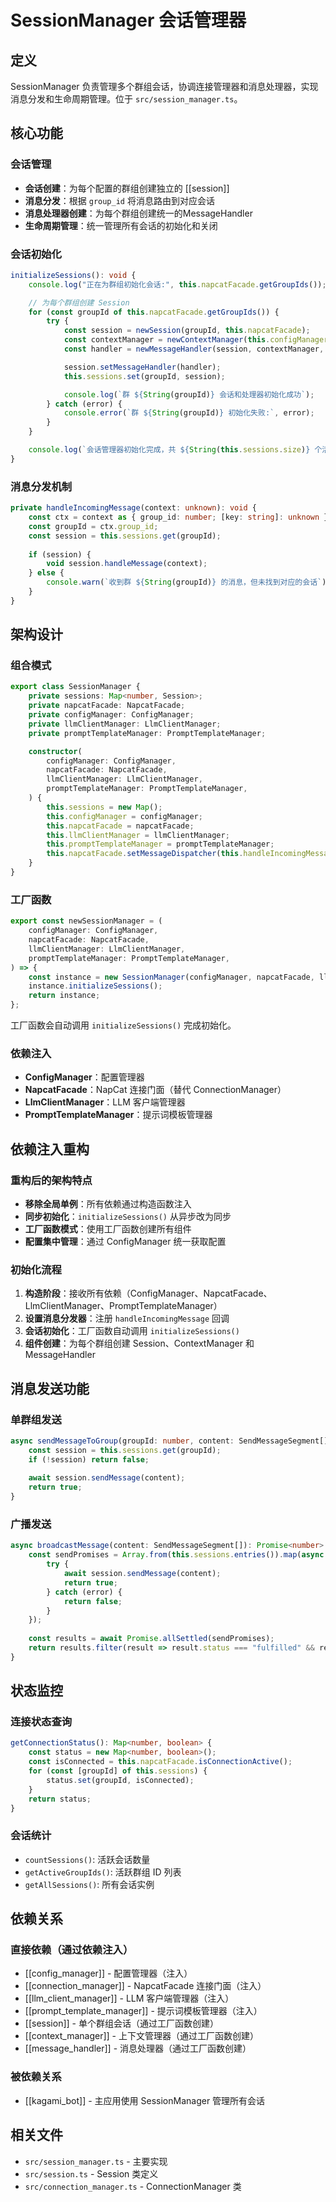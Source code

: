 # SessionManager 会话管理器

## 定义

SessionManager 负责管理多个群组会话，协调连接管理器和消息处理器，实现消息分发和生命周期管理。位于 `src/session_manager.ts`。

## 核心功能

### 会话管理
- **会话创建**：为每个配置的群组创建独立的 [[session]]
- **消息分发**：根据 `group_id` 将消息路由到对应会话
- **消息处理器创建**：为每个群组创建统一的MessageHandler
- **生命周期管理**：统一管理所有会话的初始化和关闭

### 会话初始化
```typescript
initializeSessions(): void {
    console.log("正在为群组初始化会话:", this.napcatFacade.getGroupIds());

    // 为每个群组创建 Session
    for (const groupId of this.napcatFacade.getGroupIds()) {
        try {
            const session = newSession(groupId, this.napcatFacade);
            const contextManager = newContextManager(this.configManager, this.promptTemplateManager);
            const handler = newMessageHandler(session, contextManager, this.llmClientManager);

            session.setMessageHandler(handler);
            this.sessions.set(groupId, session);

            console.log(`群 ${String(groupId)} 会话和处理器初始化成功`);
        } catch (error) {
            console.error(`群 ${String(groupId)} 初始化失败:`, error);
        }
    }

    console.log(`会话管理器初始化完成，共 ${String(this.sessions.size)} 个活跃会话`);
}
```

### 消息分发机制
```typescript
private handleIncomingMessage(context: unknown): void {
    const ctx = context as { group_id: number; [key: string]: unknown };
    const groupId = ctx.group_id;
    const session = this.sessions.get(groupId);
    
    if (session) {
        void session.handleMessage(context);
    } else {
        console.warn(`收到群 ${String(groupId)} 的消息，但未找到对应的会话`);
    }
}
```

## 架构设计

### 组合模式
```typescript
export class SessionManager {
    private sessions: Map<number, Session>;
    private napcatFacade: NapcatFacade;
    private configManager: ConfigManager;
    private llmClientManager: LlmClientManager;
    private promptTemplateManager: PromptTemplateManager;

    constructor(
        configManager: ConfigManager,
        napcatFacade: NapcatFacade,
        llmClientManager: LlmClientManager,
        promptTemplateManager: PromptTemplateManager,
    ) {
        this.sessions = new Map();
        this.configManager = configManager;
        this.napcatFacade = napcatFacade;
        this.llmClientManager = llmClientManager;
        this.promptTemplateManager = promptTemplateManager;
        this.napcatFacade.setMessageDispatcher(this.handleIncomingMessage.bind(this));
    }
}
```

### 工厂函数
```typescript
export const newSessionManager = (
    configManager: ConfigManager,
    napcatFacade: NapcatFacade,
    llmClientManager: LlmClientManager,
    promptTemplateManager: PromptTemplateManager,
) => {
    const instance = new SessionManager(configManager, napcatFacade, llmClientManager, promptTemplateManager);
    instance.initializeSessions();
    return instance;
};
```

工厂函数会自动调用 `initializeSessions()` 完成初始化。

### 依赖注入
- **ConfigManager**：配置管理器
- **NapcatFacade**：NapCat 连接门面（替代 ConnectionManager）
- **LlmClientManager**：LLM 客户端管理器
- **PromptTemplateManager**：提示词模板管理器

## 依赖注入重构

### 重构后的架构特点
- **移除全局单例**：所有依赖通过构造函数注入
- **同步初始化**：`initializeSessions()` 从异步改为同步
- **工厂函数模式**：使用工厂函数创建所有组件
- **配置集中管理**：通过 ConfigManager 统一获取配置

### 初始化流程
1. **构造阶段**：接收所有依赖（ConfigManager、NapcatFacade、LlmClientManager、PromptTemplateManager）
2. **设置消息分发器**：注册 `handleIncomingMessage` 回调
3. **会话初始化**：工厂函数自动调用 `initializeSessions()`
4. **组件创建**：为每个群组创建 Session、ContextManager 和 MessageHandler

## 消息发送功能

### 单群组发送
```typescript
async sendMessageToGroup(groupId: number, content: SendMessageSegment[]): Promise<boolean> {
    const session = this.sessions.get(groupId);
    if (!session) return false;
    
    await session.sendMessage(content);
    return true;
}
```

### 广播发送
```typescript
async broadcastMessage(content: SendMessageSegment[]): Promise<number> {
    const sendPromises = Array.from(this.sessions.entries()).map(async ([groupId, session]) => {
        try {
            await session.sendMessage(content);
            return true;
        } catch (error) {
            return false;
        }
    });
    
    const results = await Promise.allSettled(sendPromises);
    return results.filter(result => result.status === "fulfilled" && result.value).length;
}
```

## 状态监控

### 连接状态查询
```typescript
getConnectionStatus(): Map<number, boolean> {
    const status = new Map<number, boolean>();
    const isConnected = this.napcatFacade.isConnectionActive();
    for (const [groupId] of this.sessions) {
        status.set(groupId, isConnected);
    }
    return status;
}
```

### 会话统计
- `countSessions()`: 活跃会话数量
- `getActiveGroupIds()`: 活跃群组 ID 列表
- `getAllSessions()`: 所有会话实例

## 依赖关系

### 直接依赖（通过依赖注入）
- [[config_manager]] - 配置管理器（注入）
- [[connection_manager]] - NapcatFacade 连接门面（注入）
- [[llm_client_manager]] - LLM 客户端管理器（注入）
- [[prompt_template_manager]] - 提示词模板管理器（注入）
- [[session]] - 单个群组会话（通过工厂函数创建）
- [[context_manager]] - 上下文管理器（通过工厂函数创建）
- [[message_handler]] - 消息处理器（通过工厂函数创建）

### 被依赖关系
- [[kagami_bot]] - 主应用使用 SessionManager 管理所有会话

## 相关文件
- `src/session_manager.ts` - 主要实现
- `src/session.ts` - Session 类定义
- `src/connection_manager.ts` - ConnectionManager 类